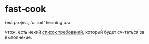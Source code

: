 # fast-cook

test project, for self learning too

чтож, есть некий [список требований](goals.adoc), который будет считаться за выполнение.